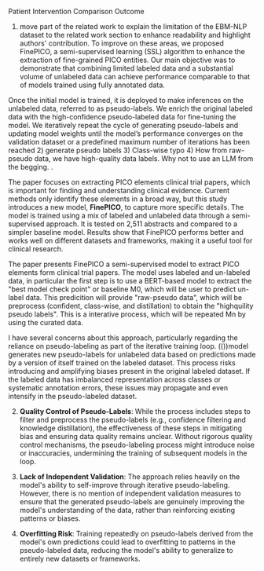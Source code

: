 Patient Intervention Comparison Outcome

1) move part of the related work to explain the limitation of the  EBM-NLP dataset to the related work section to enhance readability and highlight authors' contribution. 
To improve on these areas, we proposed FinePICO, a semi-supervised learning (SSL) algorithm to enhance the extraction of fine-grained PICO entities. Our main objective was to demonstrate that combining limited labeled data and a substantial volume of unlabeled data can achieve performance comparable to that of models trained using fully annotated data.

Once the initial model is trained, it is deployed to make inferences on the unlabeled data, referred to as pseudo-labels. We enrich the original labeled data with the high-confidence pseudo-labeled data for fine-tuning the model. We iteratively repeat the cycle of generating pseudo-labels and updating model weights until the model’s performance converges on the validation dataset or a predefined maximum number of iterations has been reached
2) generate pseudo labels
3) Class-wise typo
4) How from raw-pseudo data, we have high-quality data labels. Why not to use an LLM from the begging. .

The paper focuses on extracting PICO elements clinical trial papers, which is important for finding and understanding clinical evidence. Current methods only identify these elements in a broad way, but this study introduces a new model, **FinePICO**, to capture more specific details. The model is trained using a mix of labeled and unlabeled data through a semi-supervised approach. It is tested on 2,511 abstracts and compared to a simpler baseline model. Results show that FinePICO performs better and works well on different datasets and frameworks, making it a useful tool for clinical research.


The paper presents FinePICO a semi-supervised model to extract PICO elements form clinical trial papers. The model uses labeled and un-labeled data, in particular the first step is to use a BERT-based model to extract the "best model check point" or baseline M0, which will be user to predict un-label data. This predicition will provide "raw-pseudo data", which will be preprocess (confident, class-wise, and distillation) to obtain the "highquility pseudo labels". This is a interative process, which will be repeated Mn by using the curated data.

I have several concerns about this approach, particularly regarding the reliance on pseudo-labeling as part of the iterative training loop. (())model generates new pseudo-labels for unlabeled data based on predictions made by a version of itself trained on the labeled dataset. This process risks introducing and amplifying biases present in the original labeled dataset. If the labeled data has imbalanced representation across classes or systematic annotation errors, these issues may propagate and even intensify in the pseudo-labeled dataset.
    
2. **Quality Control of Pseudo-Labels**: While the process includes steps to filter and preprocess the pseudo-labels (e.g., confidence filtering and knowledge distillation), the effectiveness of these steps in mitigating bias and ensuring data quality remains unclear. Without rigorous quality control mechanisms, the pseudo-labeling process might introduce noise or inaccuracies, undermining the training of subsequent models in the loop.
    
3. **Lack of Independent Validation**: The approach relies heavily on the model's ability to self-improve through iterative pseudo-labeling. However, there is no mention of independent validation measures to ensure that the generated pseudo-labels are genuinely improving the model's understanding of the data, rather than reinforcing existing patterns or biases.
    
4. **Overfitting Risk**: Training repeatedly on pseudo-labels derived from the model's own predictions could lead to overfitting to patterns in the pseudo-labeled data, reducing the model's ability to generalize to entirely new datasets or frameworks.